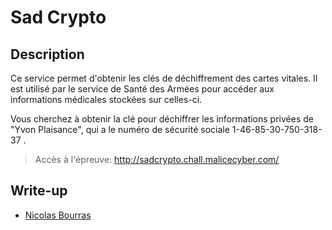 # Sad Crypto 

## Description

Ce service permet d'obtenir les clés de déchiffrement des cartes vitales. Il est utilisé par le service de Santé des Armées pour accéder aux informations médicales stockées sur celles-ci.

Vous cherchez à obtenir la clé pour déchiffrer les informations privées de "Yvon Plaisance", qui a le numéro de sécurité sociale 1-46-85-30-750-318-37 .

> Accès à l'épreuve: http://sadcrypto.chall.malicecyber.com/

## Write-up

- [Nicolas Bourras](https://nicolasb.fr/blog/writeup-dghack-sad-crypto/)
